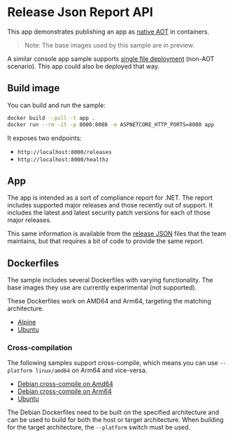 # Release Json Report API

This app demonstrates publishing an app as [native AOT](https://learn.microsoft.com/dotnet/core/deploying/native-aot/) in containers. 

> Note: The base images used by this sample are in preview.

A similar console app sample supports [single file deployment](../releasesapp/README.md) (non-AOT scenario). This app could also be deployed that way.

## Build image

You can build and run the sample:

```bash
docker build --pull -t app .
docker run --rm -it -p 8000:8080 -e ASPNETCORE_HTTP_PORTS=8080 app
```

It exposes two endpoints:

- `http://localhost:8000/releases`
- `http://localhost:8000/healthz`

## App

The app is intended as a sort of compliance report for .NET. The report includes supported major releases and those recently out of support. It includes the latest and latest security patch versions for each of those major releases. 

This same information is available from the [release JSON](https://github.com/dotnet/core/blob/main/release-notes/releases-index.json) files that the team maintains, but that requires a bit of code to provide the same report.

## Dockerfiles

The sample includes several Dockerfiles with varying functionality. The base images they use are currently experimental (not supported).

These Dockerfiles work on AMD64 and Arm64, targeting the matching architecture.

- [Alpine](Dockerfile.alpine)
- [Ubuntu](Dockerfile)

### Cross-compilation

The following samples support cross-compile, which means you can use `--platform linux/amd64` on Arm64 and vice-versa.

- [Debian cross-compile on Amd64](Dockerfile.debian-cross-x64-arm64)
- [Debian cross-compile on Arm64](Dockerfile.debian-cross-arm64-x64)
- [Ubuntu](Dockerfile)

The Debian Dockerfiles need to be built on the specified architecture and can be used to build for both the host or target architecture. When building for the target architecture, the `--platform` switch must be used.
